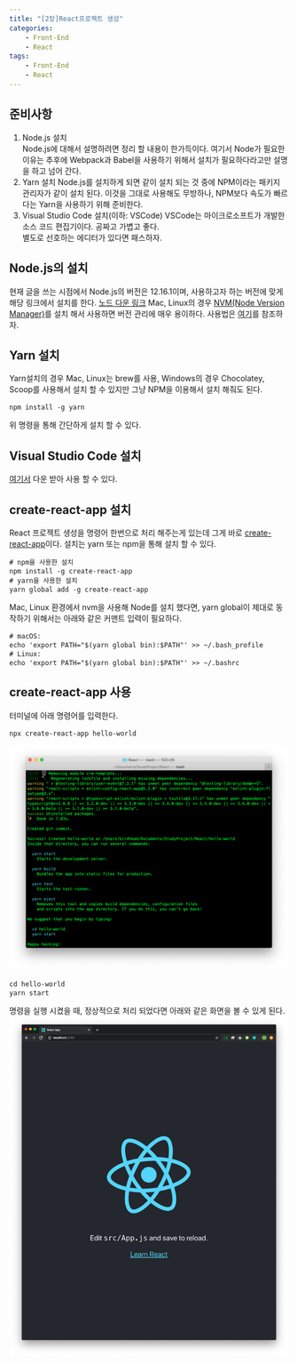 ```yaml
---
title: "[2장]React프로젝트 생성"
categories: 
    - Front-End
    - React
tags: 
    - Front-End
    - React
---
```

## 준비사항
1. Node.js 설치<br>
    Node.js에 대해서 설명하려면 정리 할 내용이 한가득이다. 여기서 Node가 필요한 이유는 추후에 Webpack과 Babel을 사용하기 위해서 설치가 필요하다라고만 설명을 하고 넘어 간다.
2. Yarn 설치
    Node.js를 설치하게 되면 같이 설치 되는 것 중에 NPM이라는 패키지 관리자가 같이 설치 된다. 이것을 그대로 사용해도 무방하나, NPM보다 속도가 빠르다는 Yarn을 사용하기 위해 준비한다.
3. Visual Studio Code 설치(이하: VSCode)
    VSCode는 마이크로소프트가 개발한 소스 코드 편집기이다. 공짜고 가볍고 좋다.<br>
    별도로 선호하는 에디터가 있다면 패스하자.

## Node.js의 설치
현재 글을 쓰는 시점에서 Node.js의 버전은 12.16.1이며, 사용하고자 하는 버전에 맞게 해당 링크에서 설치를 한다. [노드 다운 링크](https://nodejs.org/ko/download/)
Mac, Linux의 경우 [NVM(Node Version Manager)](https://github.com/nvm-sh/nvm)를 설치 해서 사용하면 버전 관리에 매우 용이하다. 사용법은 [여기](](https://gist.github.com/falsy/8aa42ae311a9adb50e2ca7d8702c9af1))를 참조하자.

## Yarn 설치
Yarn설치의 경우 Mac, Linux는 brew를 사용, Windows의 경우 Chocolatey, Scoop를 사용해서 설치 할 수 있지만 그냥 NPM을 이용해서 설치 해줘도 된다. 
```
npm install -g yarn
```

위 명령을 통해 간단하게 설치 할 수 있다.

## Visual Studio Code 설치
[여기서](https://code.visualstudio.com/download) 다운 받아 사용 할 수 있다.

## create-react-app 설치
React 프로젝트 생성을 명령어 한번으로 처리 해주는게 있는데 그게 바로 [create-react-app](https://github.com/facebook/create-react-app)이다.
설치는 yarn 또는 npm을 통해 설치 할 수 있다. 
```
# npm을 사용한 설치
npm install -g create-react-app
# yarn을 사용한 설치 
yarn global add -g create-react-app
```
Mac, Linux 환경에서 nvm을 사용해 Node를 설치 했다면, yarn global이 제대로 동작하기 위해서는 아래와 같은 커맨트 입력이 필요하다.
```
# macOS:
echo 'export PATH="$(yarn global bin):$PATH"' >> ~/.bash_profile
# Linux:
echo 'export PATH="$(yarn global bin):$PATH"' >> ~/.bashrc
```

## create-react-app 사용
터미널에 아래 명령어를 입력한다.
```
npx create-react-app hello-world
```
![create-react-app-command-result](/assets/images/react2/createReactAppCommand.png)

```
cd hello-world
yarn start
```
명령을 실행 시켰을 때, 정상적으로 처리 되었다면 아래와 같은 화면을 볼 수 있게 된다.
![initPage](/assets/images/react2/initPage.png)